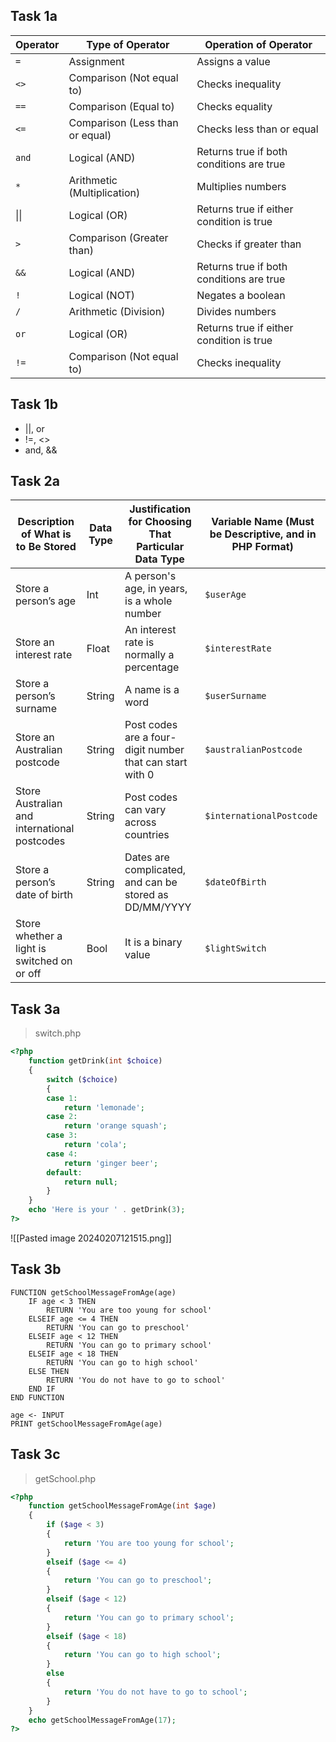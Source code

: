 ## Task 1a
| Operator | Type of Operator                | Operation of Operator                    |
| -------- | ------------------------------- | ---------------------------------------- |
| `=`      | Assignment                      | Assigns a value                          |
| `<>`     | Comparison (Not equal to)       | Checks inequality                        |
| `==`     | Comparison (Equal to)           | Checks equality                          |
| `<=`     | Comparison (Less than or equal) | Checks less than or equal                |
| `and`    | Logical (AND)                   | Returns true if both conditions are true |
| `*`      | Arithmetic (Multiplication)     | Multiplies numbers                       |
| \|\|     | Logical (OR)                    | Returns true if either condition is true |
| `>`      | Comparison (Greater than)       | Checks if greater than                   |
| `&&`     | Logical (AND)                   | Returns true if both conditions are true |
| `!`      | Logical (NOT)                   | Negates a boolean                        |
| `/`      | Arithmetic (Division)           | Divides numbers                          |
| `or`     | Logical (OR)                    | Returns true if either condition is true |
| `!=`     | Comparison (Not equal to)       | Checks inequality                        |
## Task 1b
- ||, or
- !=, <>
- and, &&
## Task 2a
| Description of What is to Be Stored | Data Type | Justification for Choosing That Particular Data Type | Variable Name (Must be Descriptive, and in PHP Format) |
|---------------------------------------|-----------|------------------------------------------------------|------------------------------------------------------------|
| Store a person’s age                   | Int       | A person's age, in years, is a whole number         | `$userAge`                                                |
| Store an interest rate                 | Float     | An interest rate is normally a percentage           | `$interestRate`                                            |
| Store a person’s surname               | String    | A name is a word                                      | `$userSurname`                                             |
| Store an Australian postcode           | String    | Post codes are a four-digit number that can start with  0 | `$australianPostcode`                                     |
| Store Australian and international postcodes | String | Post codes can vary across countries                 | `$internationalPostcode`                                   |
| Store a person’s date of birth          | String    | Dates are complicated, and can be stored as DD/MM/YYYY | `$dateOfBirth`                                             |
| Store whether a light is switched on or off | Bool | It is a binary value                                  | `$lightSwitch`                                              |
## Task 3a
>switch.php
```php
<?php
	function getDrink(int $choice)
	{
		switch ($choice)
		{
		case 1:
			return 'lemonade';
		case 2:
			return 'orange squash';
		case 3:
			return 'cola';
		case 4:
			return 'ginger beer';
		default:
			return null;
		}
	}
	echo 'Here is your ' . getDrink(3);
?>
```
![[Pasted image 20240207121515.png]]
## Task 3b
```
FUNCTION getSchoolMessageFromAge(age)
	IF age < 3 THEN 
		RETURN 'You are too young for school' 
	ELSEIF age <= 4 THEN 
		RETURN 'You can go to preschool' 
	ELSEIF age < 12 THEN 
		RETURN 'You can go to primary school' 
	ELSEIF age < 18 THEN 
		RETURN 'You can go to high school' 
	ELSE THEN 
		RETURN 'You do not have to go to school' 
	END IF 
END FUNCTION 

age <- INPUT 
PRINT getSchoolMessageFromAge(age)
```
## Task 3c
>getSchool.php
```php
<?php
	function getSchoolMessageFromAge(int $age)
	{
		if ($age < 3)
		{
			return 'You are too young for school';
		}
		elseif ($age <= 4)
		{
			return 'You can go to preschool';
		}
		elseif ($age < 12)
		{
			return 'You can go to primary school';
		}
		elseif ($age < 18)
		{
			return 'You can go to high school';
		}
		else
		{
			return 'You do not have to go to school';
		}
	}
	echo getSchoolMessageFromAge(17);
?>
```